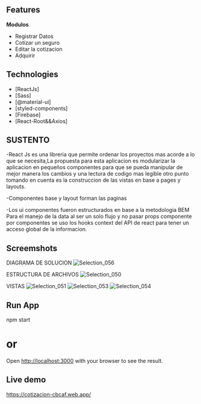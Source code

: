 ## Features

**Modulos**
- Registrar Datos
- Cotizar un seguro
- Editar la cotizacion
- Adquirir

## Technologies
- [ReactJs]
- [Sass]
- [@material-ui]
- [styled-components]
- [Firebase]
- [React-Root&&Axios]

## SUSTENTO

-React Js es una libreria que permite ordenar los proyectos mas acorde a lo que se necesita,La propuesta para esta aplicacion es modularizar la aplicacion en pequeños componentes para que se pueda manipular de mejor manera los cambios y una lectura de codigo mas legible otro punto tomando en cuenta es la construccion de las vistas en base a pages y layouts.

-Componentes base y layout forman las paginas 

-Los ui componentes fueron estructurados en base a la metodologia BEM  Para el manejo de la data al ser un solo flujo y no pasar props componente por componentes se uso los hooks context del API de react para tener un acceso global de la informacion.

## Screemshots

  DIAGRAMA DE SOLUCION
![Selection_056](https://user-images.githubusercontent.com/47899960/127745203-27ae858a-b9e0-46af-afbc-8876f58e7c3b.png)

  ESTRUCTURA DE ARCHIVOS
![Selection_050](https://user-images.githubusercontent.com/47899960/127743947-a4032227-346d-4909-8ea6-e4516ce2d68c.png)

  VISTAS
![Selection_051](https://user-images.githubusercontent.com/47899960/127743997-bb761c08-4cef-422e-8dd2-5461a4f601a2.png)
![Selection_053](https://user-images.githubusercontent.com/47899960/127744002-b22f5c5d-9acb-438f-9320-c301b21233e6.png)
![Selection_054](https://user-images.githubusercontent.com/47899960/127744008-87a570eb-a76c-4682-992c-69473215f067.png)

## Run App

npm start
# or
Open [http://localhost:3000](http://localhost:3000) with your browser to see the result.

## Live demo

https://cotizacion-cbcaf.web.app/
